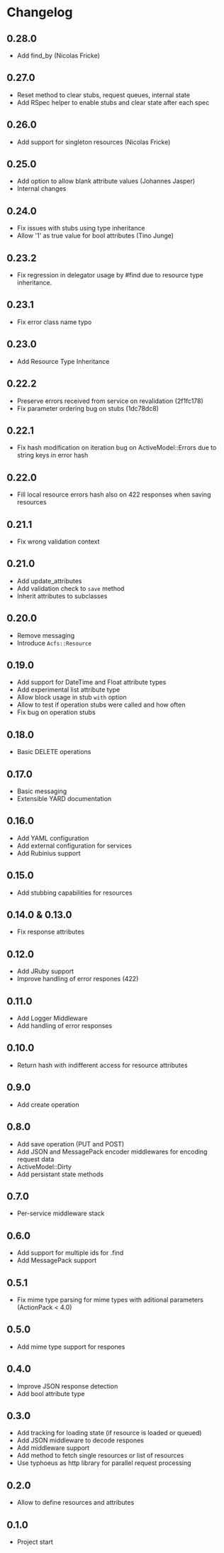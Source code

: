 # Changelog

## 0.28.0

* Add find_by (Nicolas Fricke)

## 0.27.0

* Reset method to clear stubs, request queues, internal state
* Add RSpec helper to enable stubs and clear state after each spec

## 0.26.0

* Add support for singleton resources (Nicolas Fricke)

## 0.25.0

* Add option to allow blank attribute values (Johannes Jasper)
* Internal changes

## 0.24.0

* Fix issues with stubs using type inheritance
* Allow '1' as true value for bool attributes (Tino Junge)

## 0.23.2

* Fix regression in delegator usage by #find due to resource type inheritance.

## 0.23.1

* Fix error class name typo

## 0.23.0

* Add Resource Type Inheritance

## 0.22.2

* Preserve errors received from service on revalidation (2f1fc178)
* Fix parameter ordering bug on stubs (1dc78dc8)

## 0.22.1

* Fix hash modification on iteration bug on ActiveModel::Errors due to string keys in error hash

## 0.22.0

* Fill local resource errors hash also on 422 responses when saving resources

## 0.21.1

* Fix wrong validation context

## 0.21.0

* Add update_attributes
* Add validation check to `save` method
* Inherit attributes to subclasses

## 0.20.0

* Remove messaging
* Introduce `Acfs::Resource`

## 0.19.0

* Add support for DateTime and Float attribute types
* Add experimental list attribute type
* Allow block usage in stub `with` option
* Allow to test if operation stubs were called and how often
* Fix bug on operation stubs

## 0.18.0

* Basic DELETE operations

## 0.17.0

* Basic messaging
* Extensible YARD documentation

## 0.16.0

* Add YAML configuration
* Add external configuration for services
* Add Rubinius support

## 0.15.0

* Add stubbing capabilities for resources

## 0.14.0 & 0.13.0

* Fix response attributes

## 0.12.0

* Add JRuby support
* Improve handling of error respones (422)

## 0.11.0

* Add Logger Middleware
* Add handling of error responses

## 0.10.0

* Return hash with indifferent access for resource attributes

## 0.9.0

* Add create operation

## 0.8.0

* Add save operation (PUT and POST)
* Add JSON and MessagePack encoder middlewares for encoding request data
* ActiveModel::Dirty
* Add persistant state methods

## 0.7.0

* Per-service middleware stack

## 0.6.0

* Add support for multiple ids for .find
* Add MessagePack support

## 0.5.1

* Fix mime type parsing for mime types with aditional parameters (ActionPack < 4.0)

## 0.5.0

* Add mime type support for respones

## 0.4.0

* Improve JSON response detection
* Add bool attribute type

## 0.3.0

* Add tracking for loading state (if resource is loaded or queued)
* Add JSON middleware to decode respones
* Add middleware support
* Add method to fetch single resources or list of resources
* Use typhoeus as http library for parallel request processing

## 0.2.0

* Allow to define resources and attributes

## 0.1.0

* Project start
